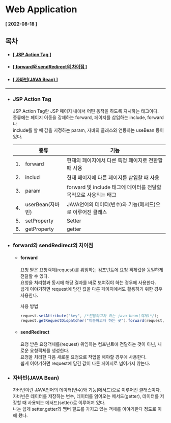 # Web Application  
  
  #### [ 2022-08-18 ]  
  
  ## 목차  
  * #### [[ JSP Action Tag ]](#jsp-action-tag)  
  * #### [[ forward와 sendRedirect의 차이점 ]](#forward와-sendredirect의-차이점)  
  * #### [[ 자바빈(JAVA Bean) ]](#자바빈java-bean)  
    
      
---------------------------------------------------------------------------------------------------------------------------------------------------
  
* ### JSP Action Tag  

  JSP Action Tag란 JSP 페이지 내에서 어떤 동작을 하도록 지시하는 태그이다.  
  종류에는 페이지 이동을 강제하는 forward, 페이지를 삽입하는 include, forward나   
  include를 할 때 값을 지정하는 param, 자바의 클래스와 연동하는 useBean 등이 있다.  
    
  |    | 종류             | 기능                                                             |
  |----|------------------|------------------------------------------------------------------|
  | 1. | forward          | 현재의 페이지에서 다른 특정 페이지로 전환할 때 사용              |
  | 2. | includ           | 현재 페이지에 다른 페이지를 삽입할 때 사용                       |
  | 3. | param            | forward 및 include 태그에 데이터를 전달할 목적으로 사용되는 태그 |
  | 4. | userBean(자바빈) | JAVA언어의 데이터(변수)와 기능(메서드)으로 이루어진 클래스       |
  | 5. | setProperty      | Setter                                                           |
  | 6. | getProperty      | getter                                                           |
    
* ### forward와 sendRedirect의 차이점  

  * #### forward
      
    요청 받은 요청객체(request)를 위임하는 컴포넌트에 요청 객체값을 동일하게 전달할 수 있다.  
    요청을 처리함과 동시에 해당 결과를 바로 보여줘야 하는 경우에 사용한다.  
    쉽게 이야기하면 request에 담긴 값을 다른 페이지에서도 활용하기 위한 경우 사용한다.  
      
    사용 방법  
    ```java
    request.setAttribute("key", /*전달하고자 하는 java bean(객체)*/);
    request.getRequestDispatcher("이동하고자 하는 곳").forward(request, response);
    ```

  * #### sendRedirect  

    요청 받은 요청객체를(request) 위임하는 컴포넌트에 전달하는 것이 아닌, 새로운 요청객체를 생성한다.  
    요청을 처리한 다음 새로운 요청으로 작업을 해야할 경우에 사용한다.  
    쉽게 이야기하면 request에 담긴 값이 다른 페이지로 넘어가지 않는다.  
      
* ### 자바빈(JAVA Bean)   

  자바빈이란 JAVA언어의 데이터(변수)와 기능(메서드)으로 이루어진 클래스이다.  
  자바빈은 데이터를 저장하는 변수, 데이터를 읽어오는 메서드(getter), 데이터를 저장할 때 사용되는 메서드(setter)로 이루어져 있다.  
  나는 쉽게 setter,getter와 멤버 필드를 가지고 있는 객체를 이야기한다 정도로 이해 했다.  
    
